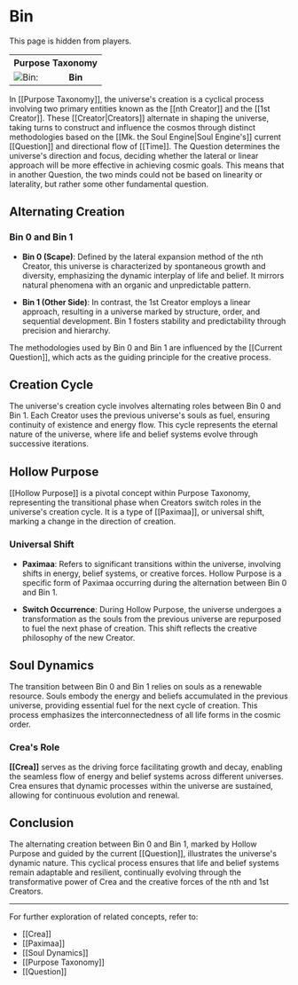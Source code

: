 <!-- wiki-header-section:start -->

# Bin

This page is hidden from players.

<!-- wiki-header-section:end -->

<!-- taxonomy-table-section:start -->
<div class="taxonomy-table">
  <table>
    <tr>
      <th colspan="3">Purpose Taxonomy</th>
    </tr>
    <tr>
      <td class="taxon-label"><img src="../svg/bin.svg" class="taxon-icon">Bin:</td>
      <td class="taxon-content" colspan="2"><strong>Bin</strong></td>
    </tr>
  </table>
</div>
<!-- taxonomy-table-section:end -->

<!-- not-for-live-publishing:start -->
<!-- obsidian-pull:start -->

In [[Purpose Taxonomy]], the universe's creation is a cyclical process involving two primary entities known as the [[nth Creator]] and the [[1st Creator]]. These [[Creator|Creators]] alternate in shaping the universe, taking turns to construct and influence the cosmos through distinct methodologies based on the [[Mk. the Soul Engine|Soul Engine's]] current [[Question]] and directional flow of [[Time]]. The Question determines the universe's direction and focus, deciding whether the lateral or linear approach will be more effective in achieving cosmic goals. This means that in another Question, the two minds could not be based on linearity or laterality, but rather some other fundamental question.

## Alternating Creation

### Bin 0 and Bin 1

- **Bin 0 (Scape)**: Defined by the lateral expansion method of the nth Creator, this universe is characterized by spontaneous growth and diversity, emphasizing the dynamic interplay of life and belief. It mirrors natural phenomena with an organic and unpredictable pattern.

- **Bin 1 (Other Side)**: In contrast, the 1st Creator employs a linear approach, resulting in a universe marked by structure, order, and sequential development. Bin 1 fosters stability and predictability through precision and hierarchy.

The methodologies used by Bin 0 and Bin 1 are influenced by the [[Current Question]], which acts as the guiding principle for the creative process.

## Creation Cycle

The universe's creation cycle involves alternating roles between Bin 0 and Bin 1. Each Creator uses the previous universe's souls as fuel, ensuring continuity of existence and energy flow. This cycle represents the eternal nature of the universe, where life and belief systems evolve through successive iterations. 

## Hollow Purpose

[[Hollow Purpose]] is a pivotal concept within Purpose Taxonomy, representing the transitional phase when Creators switch roles in the universe's creation cycle. It is a type of [[Paximaa]], or universal shift, marking a change in the direction of creation.

### Universal Shift

- **Paximaa**: Refers to significant transitions within the universe, involving shifts in energy, belief systems, or creative forces. Hollow Purpose is a specific form of Paximaa occurring during the alternation between Bin 0 and Bin 1.

- **Switch Occurrence**: During Hollow Purpose, the universe undergoes a transformation as the souls from the previous universe are repurposed to fuel the next phase of creation. This shift reflects the creative philosophy of the new Creator.

## Soul Dynamics

The transition between Bin 0 and Bin 1 relies on souls as a renewable resource. Souls embody the energy and beliefs accumulated in the previous universe, providing essential fuel for the next cycle of creation. This process emphasizes the interconnectedness of all life forms in the cosmic order.

### Crea's Role

**[[Crea]]** serves as the driving force facilitating growth and decay, enabling the seamless flow of energy and belief systems across different universes. Crea ensures that dynamic processes within the universe are sustained, allowing for continuous evolution and renewal.

## Conclusion

The alternating creation between Bin 0 and Bin 1, marked by Hollow Purpose and guided by the current [[Question]], illustrates the universe's dynamic nature. This cyclical process ensures that life and belief systems remain adaptable and resilient, continually evolving through the transformative power of Crea and the creative forces of the nth and 1st Creators.

---

For further exploration of related concepts, refer to:

- [[Crea]]
- [[Paximaa]]
- [[Soul Dynamics]]
- [[Purpose Taxonomy]]
- [[Question]]

<!-- obsidian-pull:end -->
<!--

<img src="wiki_images/Bin.png"><i></i></img>

In [[Purpose Taxonomy]], the universe's creation is a cyclical process involving two primary entities known as the [[nth Creator]] and the [[1st Creator]]. These [[Creator|Creators]] alternate in shaping the universe, taking turns to construct and influence the cosmos through distinct methodologies based on the [[Mk. the Soul Engine|Soul Engine's]] current [[Question]] and directional flow of [[Time]]. The Question determines the universe's direction and focus, deciding whether the lateral or linear approach will be more effective in achieving cosmic goals. In this context, "linear" refers to an individualistic, microcosmic, and sequential approach, while "lateral" refers to a collectivist, macrocosmic, and holistic approach to achieving a perfect universe. This means that in another Question, the two minds could not be based on linearity or laterality, but rather some other fundamental question.

## Alternating Creation

### Bin 0 and Bin 1

- **Bin 0 (Scape)**: Defined by the lateral expansion method of the nth Creator, this universe is characterized by spontaneous growth and diversity, emphasizing the dynamic interplay of life and belief. The nth Creator embodies a collectivist, macrocosmic, and lateral approach to achieving a perfect universe, mirroring natural phenomena with an organic and unpredictable pattern.
- **Bin 1 (Other Side)**: In contrast, the 1st Creator employs a linear approach, resulting in a universe marked by structure, order, and sequential development. The 1st Creator represents an individualistic, microcosmic, and linear approach to perfection. Bin 1 fosters stability and predictability through precision and hierarchy.

The methodologies used by Bin 0 and Bin 1 are influenced by the [[Current Question]], which acts as the guiding principle for the creative process.

## Creation Cycle

The universe's creation cycle involves alternating roles between Bin 0 and Bin 1. Each Creator uses the previous universe's souls as fuel, ensuring continuity of existence and energy flow. This cycle represents the eternal nature of the universe, where life and belief systems evolve through successive iterations. 

## Hollow Purpose

[[Hollow Purpose]] is a pivotal concept within Purpose Taxonomy, representing the transitional phase when Creators switch roles in the universe's creation cycle. It is a type of [[Paximaa]], or universal shift, marking a change in the direction of creation.

### Universal Shift

- **Paximaa**: Refers to significant transitions within the universe, involving shifts in energy, belief systems, or creative forces. Hollow Purpose is a specific form of Paximaa occurring during the alternation between Bin 0 and Bin 1.

- **Switch Occurrence**: During Hollow Purpose, the universe undergoes a transformation as the souls from the previous universe are repurposed to fuel the next phase of creation. This shift reflects the creative philosophy of the new Creator.

## Soul Dynamics

The transition between Bin 0 and Bin 1 relies on souls as a renewable resource. Souls embody the energy and beliefs accumulated in the previous universe, providing essential fuel for the next cycle of creation. This process emphasizes the interconnectedness of all life forms in the cosmic order.

### Crea's Role

**[[Crea]]** serves as the driving force facilitating growth and decay, enabling the seamless flow of energy and belief systems across different universes. Crea ensures that dynamic processes within the universe are sustained, allowing for continuous evolution and renewal.
-->
<!-- not-for-live-publishing:end -->










